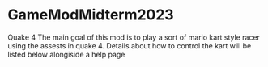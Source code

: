 # GameModMidterm2023
Quake 4
The main goal of this mod is to play a sort of mario kart style racer using the assests in quake 4. Details about how to control the kart will be listed below alongiside
a help page 
